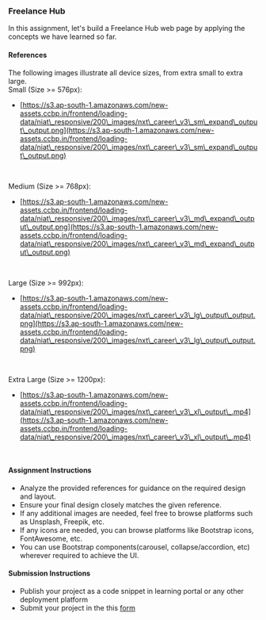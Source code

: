### Freelance Hub

In this assignment, let's build a Freelance Hub web page by applying the concepts we have learned so far.

#### References

The following images illustrate all device sizes, from extra small to extra large.
<br/>
Small (Size >= 576px):

- [https://s3.ap-south-1.amazonaws.com/new-assets.ccbp.in/frontend/loading-data/niat\_responsive/200\_images/nxt\_career\_v3\_sm\_expand\_output\_output.png](https://s3.ap-south-1.amazonaws.com/new-assets.ccbp.in/frontend/loading-data/niat\_responsive/200\_images/nxt\_career\_v3\_sm\_expand\_output\_output.png)

<br/>

Medium (Size >= 768px):

- [https://s3.ap-south-1.amazonaws.com/new-assets.ccbp.in/frontend/loading-data/niat\_responsive/200\_images/nxt\_career\_v3\_md\_expand\_output\_output.png](https://s3.ap-south-1.amazonaws.com/new-assets.ccbp.in/frontend/loading-data/niat\_responsive/200\_images/nxt\_career\_v3\_md\_expand\_output\_output.png)

<br/>

Large (Size >= 992px):

- [https://s3.ap-south-1.amazonaws.com/new-assets.ccbp.in/frontend/loading-data/niat\_responsive/200\_images/nxt\_career\_v3\_lg\_output\_output.png](https://s3.ap-south-1.amazonaws.com/new-assets.ccbp.in/frontend/loading-data/niat\_responsive/200\_images/nxt\_career\_v3\_lg\_output\_output.png)

<br/>

Extra Large (Size >= 1200px):

- [https://s3.ap-south-1.amazonaws.com/new-assets.ccbp.in/frontend/loading-data/niat\_responsive/200\_images/nxt\_career\_v3\_xl\_output\_.mp4](https://s3.ap-south-1.amazonaws.com/new-assets.ccbp.in/frontend/loading-data/niat\_responsive/200\_images/nxt\_career\_v3\_xl\_output\_.mp4)

<br/>

#### Assignment Instructions

- Analyze the provided references for guidance on the required design and layout.
- Ensure your final design closely matches the given reference.
- If any additional images are needed, feel free to browse platforms such as Unsplash, Freepik, etc.
- If any icons are needed, you can browse platforms like Bootstrap icons, FontAwesome, etc.
- You can use Bootstrap components(carousel, collapse/accordion, etc) wherever required to achieve the UI.

#### Submission Instructions

- Publish your project as a code snippet in learning portal or any other deployment platform
- Submit your project in the this [form]()